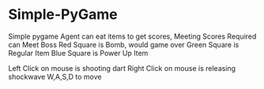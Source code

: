 # Simple-PyGame
Simple pygame
Agent can eat items to get scores, Meeting Scores Required can Meet Boss
Red Square is Bomb, would game over
Green Square is Regular Item
Blue Square is Power Up Item

Left Click on mouse is shooting dart
Right Click on mouse is releasing shockwave
W,A,S,D to move
